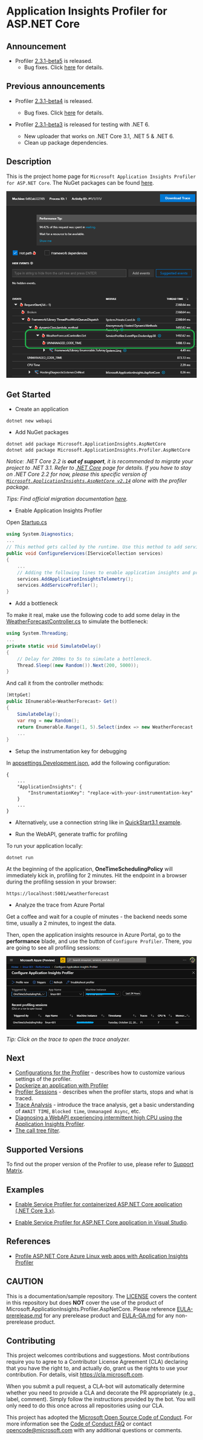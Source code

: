 # Application Insights Profiler for ASP.NET Core

## Announcement

* Profiler [2.3.1-beta5](https://www.nuget.org/packages/Microsoft.ApplicationInsights.Profiler.AspNetCore/2.3.1-beta5) is released.
  * Bug fixes. Click [here](https://github.com/microsoft/ApplicationInsights-Profiler-AspNetCore/milestone/14?closed=1) for details.

## Previous announcements

* Profiler [2.3.1-beta4](https://www.nuget.org/packages/Microsoft.ApplicationInsights.Profiler.AspNetCore/2.3.1-beta4) is released.
  * Bug fixes. Click [here](https://github.com/microsoft/ApplicationInsights-Profiler-AspNetCore/milestone/16?closed=1) for details.

* Profiler [2.3.1-beta3](https://www.nuget.org/packages/Microsoft.ApplicationInsights.Profiler.AspNetCore/2.3.1-beta3) is released for testing with .NET 6.
  * New uploader that works on .NET Core 3.1, .NET 5 & .NET 6.
  * Clean up package dependencies.

## Description

This is the project home page for `Microsoft Application Insights Profiler for ASP.NET Core`. The NuGet packages can be found [here](https://www.nuget.org/packages/Microsoft.ApplicationInsights.Profiler.AspNetCore/).

![Profiler Traces](./media/profiler-traces.png)

## Get Started

* Create an application

```shell
dotnet new webapi
```

* Add NuGet packages

```shell
dotnet add package Microsoft.ApplicationInsights.AspNetCore
dotnet add package Microsoft.ApplicationInsights.Profiler.AspNetCore
```

_Notice: .NET Core 2.2 is **out of support**, it is recommended to migrate your project to .NET 3.1. Refer to [.NET Core](https://dotnet.microsoft.com/download/dotnet-core) page for details. If you have to stay on .NET Core 2.2 for now, please this specific version of [`Microsoft.ApplicationInsights.AspNetCore v2.14`](https://www.nuget.org/packages/Microsoft.ApplicationInsights.AspNetCore/2.14.0) alone with the profiler package._

_Tips: Find official migration documentation [here](https://docs.microsoft.com/en-us/aspnet/core/migration/22-to-30?view=aspnetcore-3.1&tabs=visual-studio)._

* Enable Application Insights Profiler

Open [Startup.cs](./examples/QuickStart3_0/Startup.cs)

```csharp
using System.Diagnostics;
...
// This method gets called by the runtime. Use this method to add services to the container.
public void ConfigureServices(IServiceCollection services)
{
    ...
    // Adding the following lines to enable application insights and profiler.
    services.AddApplicationInsightsTelemetry();
    services.AddServiceProfiler();
}
```

* Add a bottleneck

To make it real, make use the following code to add some delay in the [WeatherForecastController.cs](examples/QuickStart3_0/Controllers/WeatherForecastController.cs) to simulate the bottleneck:

```csharp
using System.Threading;
...
private static void SimulateDelay()
{
    // Delay for 200ms to 5s to simulate a bottleneck.
    Thread.Sleep((new Random()).Next(200, 5000));
}
```

And call it from the controller methods:

```csharp
[HttpGet]
public IEnumerable<WeatherForecast> Get()
{
    SimulateDelay();
    var rng = new Random();
    return Enumerable.Range(1, 5).Select(index => new WeatherForecast
    ...
}
```

* Setup the instrumentation key for debugging

In [appsettings.Development.json](examples/QuickStart3_0/appsettings.Development.json), add the following configuration:

```jsonc
{
    ...
    "ApplicationInsights": {
        "InstrumentationKey": "replace-with-your-instrumentation-key"
    }
    ...
}
```

* Alternatively, use a connection string like in [QuickStart3.1 example](./examples/QuickStart3_1/appsettings.Development.json).

* Run the WebAPI, generate traffic for profiling

To run your application locally:

```shell
dotnet run
```

At the beginning of the application, **OneTimeSchedulingPolicy** will immediately kick in, profiling for 2 minutes. Hit the endpoint in a browser during the profiling session in your browser:

```url
https://localhost:5001/weatherforecast
```

* Analyze the trace from Azure Portal

Get a coffee and wait for a couple of minutes - the backend needs some time, usually a 2 minutes, to ingest the data.

Then, open the application insights resource in Azure Portal, go to the **performance** blade, and use the button of `Configure Profiler`. There, you are going to see all profiling sessions:

![Profiler Trace Sessions](./media/OneTimeProfilerTrace.png)

_Tip: Click on the trace to open the trace analyzer._

## Next

* [Configurations for the Profiler](./Configurations.md) - describes how to customize various settings of the profiler.
* [Dockerize an application with Profiler](./examples/QuickStart3_0/Readme2.md)
* [Profiler Sessions](./ProfilerSessions.md) - describes when the profiler starts, stops and what is traced.
* [Trace Analysis](https://docs.microsoft.com/en-us/azure/application-insights/app-insights-profiler-overview?toc=/azure/azure-monitor/toc.json#view-profiler-data) - introduce the trace analysis, get a basic understanding of `AWAIT TIME`, `Blocked time`, `Unmanaged Async`, etc.
* [Diagnosing a WebAPI experiencing intermittent high CPU using the Application Insights Profiler](https://github.com/Azure/azure-diagnostics-tools/blob/master/Profiler/TriggerProfiler.md).
* [The call tree filter](https://github.com/Azure/azure-diagnostics-tools/blob/master/Profiler/CallTreeFilter.md).

## Supported Versions

To find out the proper version of the Profiler to use, please refer to [Support Matrix](./SupportMatrix.md).

## Examples

* [Enable Service Profiler for containerized ASP.NET Core application (.NET Core 3.x)](./examples/QuickStart3_0/Readme.md).

* [Enable Service Profiler for ASP.NET Core application in Visual Studio](./examples/EnableServiceProfilerInVSCLR2_1).

## References

* [Profile ASP.NET Core Azure Linux web apps with Application Insights Profiler](https://docs.microsoft.com/en-us/azure/application-insights/app-insights-profiler-aspnetcore-linux)

## CAUTION

This is a documentation/sample repository. The [LICENSE](LICENSE) covers the content in this repository but does **NOT** cover the use of the product of Microsoft.ApplicationInsights.Profiler.AspNetCore. Please reference [EULA-prerelease.md](EULA-prerelease.md) for any prerelease product and [EULA-GA.md](EULA-GA.md) for any non-prerelease product.

## Contributing

This project welcomes contributions and suggestions.  Most contributions require you to agree to a
Contributor License Agreement (CLA) declaring that you have the right to, and actually do, grant us
the rights to use your contribution. For details, visit https://cla.microsoft.com.

When you submit a pull request, a CLA-bot will automatically determine whether you need to provide
a CLA and decorate the PR appropriately (e.g., label, comment). Simply follow the instructions
provided by the bot. You will only need to do this once across all repositories using our CLA.

This project has adopted the [Microsoft Open Source Code of Conduct](https://opensource.microsoft.com/codeofconduct/).
For more information see the [Code of Conduct FAQ](https://opensource.microsoft.com/codeofconduct/faq/) or
contact [opencode@microsoft.com](mailto:opencode@microsoft.com) with any additional questions or comments.
